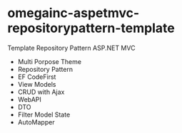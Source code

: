 # omegainc-aspetmvc-repositorypattern-template
Template Repository Pattern ASP.NET MVC

* Multi Porpose Theme
* Repository Pattern
* EF CodeFirst
* View Models
* CRUD with Ajax
* WebAPI
* DTO
* Filter Model State
* AutoMapper